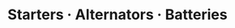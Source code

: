 ---
title: "Starters · Alternators · Batteries"
url: /kennewick/starters-alternators-batteries/
shop: Autoteile
---